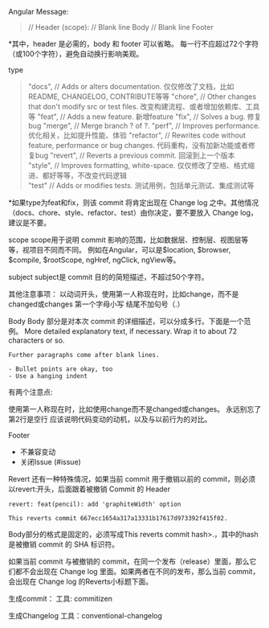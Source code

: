 

Angular Message:
>   // Header
    <type>(scope): <subject>
    // Blank line
    Body
    // Blank line
    Footer

*其中，header 是必需的，body 和 footer 可以省略。
每一行不应超过72个字符（或100个字符），避免自动换行影响美观。

type
>    "docs",     // Adds or alters documentation. 仅仅修改了文档，比如README, CHANGELOG, CONTRIBUTE等等
    "chore",    // Other changes that don't modify src or test files. 改变构建流程、或者增加依赖库、工具等
    "feat",     // Adds a new feature. 新增feature
    "fix",      // Solves a bug. 修复bug
    "merge",    // Merge branch ? of ?.
    "perf",     // Improves performance. 优化相关，比如提升性能、体验
    "refactor", // Rewrites code without feature, performance or bug changes. 代码重构，没有加新功能或者修复bug
    "revert",    // Reverts a previous commit. 回滚到上一个版本                
    "style",    // Improves formatting, white-space. 仅仅修改了空格、格式缩进、都好等等，不改变代码逻辑                
    "test"     // Adds or modifies tests. 测试用例，包括单元测试、集成测试等  
 
*如果type为feat和fix，则该 commit 将肯定出现在 Change log 之中。其他情况（docs、chore、style、refactor、test）由你决定，要不要放入 Change log，建议是不要。

scope
scope用于说明 commit 影响的范围，比如数据层、控制层、视图层等等，视项目不同而不同。
    例如在Angular，可以是$location, $browser, $compile, $rootScope, ngHref, ngClick, ngView等。

subject
subject是 commit 目的的简短描述，不超过50个字符。

其他注意事项：
以动词开头，使用第一人称现在时，比如change，而不是changed或changes
第一个字母小写
结尾不加句号（.）

Body
Body 部分是对本次 commit 的详细描述，可以分成多行。下面是一个范例。
    More detailed explanatory text, if necessary.  Wrap it to 
    about 72 characters or so. 

    Further paragraphs come after blank lines.

    - Bullet points are okay, too
    - Use a hanging indent
 
有两个注意点:

使用第一人称现在时，比如使用change而不是changed或changes。
永远别忘了第2行是空行
应该说明代码变动的动机，以及与以前行为的对比。


Footer
- 不兼容变动
- 关闭Issue (#issue)

Revert
还有一种特殊情况，如果当前 commit 用于撤销以前的 commit，则必须以revert:开头，后面跟着被撤销 Commit 的 Header

    revert: feat(pencil): add 'graphiteWidth' option

    This reverts commit 667ecc1654a317a13331b17617d973392f415f02.

Body部分的格式是固定的，必须写成This reverts commit hash>.，其中的hash是被撤销 commit 的 SHA 标识符。

如果当前 commit 与被撤销的 commit，在同一个发布（release）里面，那么它们都不会出现在 Change log 里面。如果两者在不同的发布，那么当前 commit，会出现在 Change log 的Reverts小标题下面。



生成commit：
工具: commitizen

生成Changelog
工具：conventional-changelog